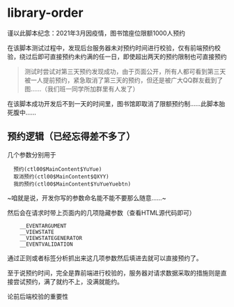 # library-order

谨以此脚本纪念：2021年3月因疫情，图书馆座位限额1000人预约

在该脚本测试过程中，发现后台服务器未对预约时间进行校验，仅有前端预约校验，绕过后即可直接预约未约满的任一日，即使超出两天的预约限制也可直接预约

> 测试时尝试对第三天预约发现成功，由于页面公开，所有人都可看到第三天被一人提前预约，紧急取消了第三天的预约，但还是被广大QQ群友截到了图……（我们班一同学所加群里有人发了）

在该脚本成功开发后不到一天的时间里，图书馆即取消了限额预约制……此脚本胎死腹中……

## 预约逻辑（已经忘得差不多了）
几个参数分别用于
```
  预约(ctl00$MainContent$YuYue)
  取消预约(ctl00$MainContent$QXYY)
  我的预约(ctl00$MainContent$YuYueYuebtn)
```
~咱就是说，开发你写的参数命名能不能不要那么随意……~

然后会在请求时带上页面内的几项隐藏参数（查看HTML源代码即可）
```
    __EVENTARGUMENT
    __VIEWSTATE
    __VIEWSTATEGENERATOR
    __EVENTVALIDATION
```
通过正则或者标签分析抓出来这几项参数然后填进去就可以直接预约了。

至于说预约时间，完全是靠前端进行校验的，服务器对请求数据采取的措施则是直接尝试预约，满了就约不上，没满就能约。

论前后端校验的重要性
